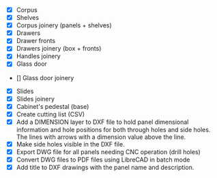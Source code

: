 - [x] Corpus
- [x] Shelves
- [x] Corpus joinery (panels + shelves)
- [x] Drawers
- [x] Drawer fronts
- [x] Drawers joinery (box + fronts)
- [x] Handles joinery
- [x] Glass door
- [] Glass door joinery
- [x] Slides
- [x] Slides joinery
- [x] Cabinet's pedestal (base)
- [x] Create cutting list (CSV)
- [x] Add a DIMENSION layer to DXF file to hold panel dimensional information and hole positions for both through holes and side holes. The lines with arrows with a dimension value above the line.
- [x] Make side holes visible in the DXF file.
- [x] Export DWG file for all panels needing CNC operation (drill holes)
- [x] Convert DWG files to PDF files using LibreCAD in batch mode 
- [X] Add title to DXF drawings with the panel name and description.